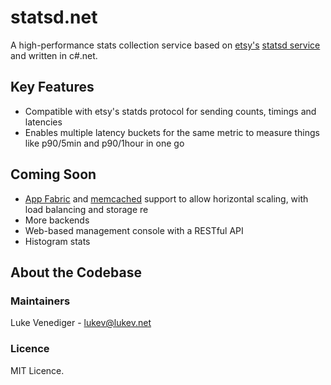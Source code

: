 # statsd.net
A high-performance stats collection service based on [etsy's](http://etsy.com/) [statsd service](https://github.com/etsy/statsd/) and written in c#.net.

## Key Features
* Compatible with etsy's statds protocol for sending counts, timings and latencies
* Enables multiple latency buckets for the same metric to measure things like p90/5min and p90/1hour in one go

## Coming Soon
* [App Fabric](http://msdn.com/appfabric) and [memcached](http://memcached.org/) support to allow horizontal scaling, with load balancing and storage re
* More backends
* Web-based management console with a RESTful API
* Histogram stats

## About the Codebase

### Maintainers
Luke Venediger - lukev@lukev.net

### Licence
MIT Licence.
